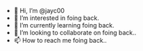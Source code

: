 - 👋 Hi, I’m @jayc00
- 👀 I’m interested in foing back.
- 🌱 I’m currently learning foing back.
- 💞️ I’m looking to collaborate on foing back..
- 📫 How to reach me foing back..

<!---
jayc00/jayc00 is a ✨ special ✨ repository because its `README.md` (this file) appears on your GitHub profile.
You can click the Preview link to take a look at your changes.
--->
